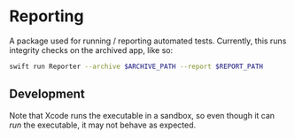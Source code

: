 # Reporting

A package used for running / reporting automated tests. Currently, this runs integrity checks on the archived app, like so:

```bash
swift run Reporter --archive $ARCHIVE_PATH --report $REPORT_PATH
```

## Development

Note that Xcode runs the executable in a sandbox, so even though it can *run* the executable, it may not behave as expected.
